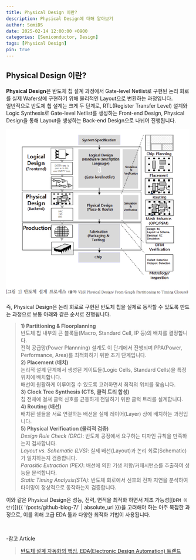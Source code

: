 ```yaml
---
title: Physical Design 이란?
description: Physical Design에 대해 알아보기
author: SemiDS
date: 2025-02-14 12:00:00 +0900
categories: [Semiconductor, Design]
tags: [Physical Design]
pin: true
---
```


## Physical Design 이란?
**Physical Design**은 반도체 칩 설계 과정에서 Gate-level Netlist로 구현된 논리 회로를 실제 Wafer상에 구현하기 위해 물리적인 Layout으로 변환하는 과정입니다.  
일반적으로 반도체 칩 설계는 크게 두 단계로, RTL(Register Transfer Level) 설계와 Logic Synthesis로 Gate-level Netlist를 생성하는 Front-end Design, Physical Design을 통해 Layout을 생성하는 Back-end Design으로 나뉘어 진행됩니다.  

<img src="/assets/img/posting/2025-02-14-github-blog-1_1.png" alt="FLOW" width=500>

즉, Physical Design은 논리 회로로 구현된 반도체 칩을 실제로 동작할 수 있도록 만드는 과정으로 보통 아래와 같은 순서로 진행됩니다.  

>**1) Partitioning & Floorplanning**  
>반도체 칩 내부의 큰 블록들(Macro, Standard Cell, IP 등)의 배치를 결정합니다.  
>전력 공급망(Power Plannning) 설계도 이 단계에서 진행되며 PPA(Power, Performance, Area)를 최적화하기 위한 초기 단계입니다.  
>**2) Placement (배치)**  
>논리적 설계 단계에서 생성된 게이트들(Logic Cells, Standard Cells)을 특정 위치에 배치합니다.  
>배선이 원활하게 이루어질 수 있도록 고려하면서 최적의 위치를 찾습니다.  
>**3) Clock Tree Synthesis (CTS, 클럭 트리 합성)**  
>칩 전체에 걸쳐 클럭 신호를 균등하게 전달하기 위한 클럭 트리를 설계합니다.  
>**4) Routing (배선)**  
>배치된 셀들을 서로 연결하는 배선을 실제 레이어(Layer) 상에 배치하는 과정입니다.  
>**5) Physical Verification (물리적 검증)**  
>_Design Rule Check (DRC)_: 반도체 공정에서 요구하는 디자인 규칙을 만족하는지 검사합니다.  
>_Layout vs. Schematic (LVS)_: 실제 배선(Layout)과 논리 회로(Schematic)가 일치하는지 검증합니다.  
>_Parasitic Extraction (PEX)_: 배선에 의한 기생 저항/커패시턴스를 추출하여 성능을 분석합니다.  
>_Static Timing Analysis(STA)_: 반도체 회로에서 신호의 전파 지연을 분석하여 타이밍이 정상적으로 동작하는지 검증합니다.

이와 같은 Physical Design은 성능, 전력, 면적을 최적화 하면서 제조 가능성[[`DFM 이란?`]]({{ '/posts/github-blog-7/' | absolute_url }})을 고려해야 하는 아주 복잡한 과정으로, 이를 위해 고급 EDA 툴과 다양한 최적화 기법이 사용됩니다.

<br>

-참고 Article
>[반도체 설계 자동화의 핵심, EDA(Electronic Design Automation) 트렌드](https://s-core.co.kr/insight/view/%EB%B0%98%EB%8F%84%EC%B2%B4-%EC%84%A4%EA%B3%84-%EC%9E%90%EB%8F%99%ED%99%94%EC%9D%98-%ED%95%B5%EC%8B%AC-edaelectronic-design-automation-%ED%8A%B8%EB%A0%8C%EB%93%9C/)


